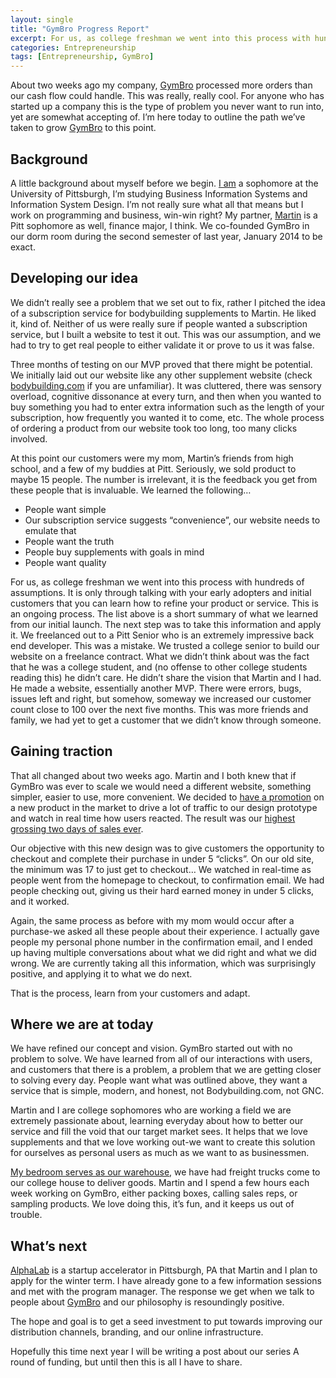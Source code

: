 ```yaml
---
layout: single
title: "GymBro Progress Report"
excerpt: For us, as college freshman we went into this process with hundreds of assumptions. It is only through talking with your early adopters and initial customers that you can learn how to refine your product or service. This is an ongoing process.
categories: Entrepreneurship
tags: [Entrepreneurship, GymBro]
---
```

<div class="ttr_start">
</div>

About two weeks ago my company, [GymBro][1] processed more orders than our cash flow could handle. This was really, really cool. For anyone who has started up a company this is the type of problem you never want to run into, yet are somewhat accepting of. I&#8217;m here today to outline the path we&#8217;ve taken to grow [GymBro][1] to this point.

## **Background**

A little background about myself before we begin. [I am][2] a sophomore at the University of Pittsburgh, I&#8217;m studying Business Information Systems and Information System Design. I&#8217;m not really sure what all that means but I work on programming and business, win-win right? My partner, [Martin][3] is a Pitt sophomore as well, finance major, I think. We co-founded GymBro in our dorm room during the second semester of last year, January 2014 to be exact.

## **Developing our idea**

We didn&#8217;t really see a problem that we set out to fix, rather I pitched the idea of a subscription service for bodybuilding supplements to Martin. He liked it, kind of. Neither of us were really sure if people wanted a subscription service, but I built a website to test it out. This was our assumption, and we had to try to get real people to either validate it or prove to us it was false.

Three months of testing on our MVP proved that there might be potential. We initially laid out our website like any other supplement website (check [bodybuilding.com][4] if you are unfamiliar). It was cluttered, there was sensory overload, cognitive dissonance at every turn, and then when you wanted to buy something you had to enter extra information such as the length of your subscription, how frequently you wanted it to come, etc. The whole process of ordering a product from our website took too long, too many clicks involved.

At this point our customers were my mom, Martin&#8217;s friends from high school, and a few of my buddies at Pitt. Seriously, we sold product to maybe 15 people. The number is irrelevant, it is the feedback you get from these people that is invaluable. We learned the following&#8230;

  * People want simple
  * Our subscription service suggests &#8220;convenience&#8221;, our website needs to emulate that
  * People want the truth
  * People buy supplements with goals in mind
  * People want quality

For us, as college freshman we went into this process with hundreds of assumptions. It is only through talking with your early adopters and initial customers that you can learn how to refine your product or service. This is an ongoing process. The list above is a short summary of what we learned from our initial launch. The next step was to take this information and apply it. We freelanced out to a Pitt Senior who is an extremely impressive back end developer. This was a mistake. We trusted a college senior to build our website on a freelance contract. What we didn&#8217;t think about was the fact that he was a college student, and (no offense to other college students reading this) he didn&#8217;t care. He didn&#8217;t share the vision that Martin and I had. He made a website, essentially another MVP. There were errors, bugs, issues left and right, but somehow, someway we increased our customer count close to 100 over the next five months. This was more friends and family, we had yet to get a customer that we didn&#8217;t know through someone.

## **Gaining traction**

That all changed about two weeks ago. Martin and I both knew that if GymBro was ever to scale we would need a different website, something simpler, easier to use, more convenient. We decided to [have a promotion][5] on a new product in the market to drive a lot of traffic to our design prototype and watch in real time how users reacted. The result was our [highest grossing two days of sales ever][6].

Our objective with this new design was to give customers the opportunity to checkout and complete their purchase in under 5 &#8220;clicks&#8221;. On our old site, the minimum was 17 to just get to checkout&#8230; We watched in real-time as people went from the homepage to checkout, to confirmation email. We had people checking out, giving us their hard earned money in under 5 clicks, and it worked.

Again, the same process as before with my mom would occur after a purchase-we asked all these people about their experience. I actually gave people my personal phone number in the confirmation email, and I ended up having multiple conversations about what we did right and what we did wrong. We are currently taking all this information, which was surprisingly positive, and applying it to what we do next.

That is the process, learn from your customers and adapt.

## **Where we are at today**

We have refined our concept and vision. GymBro started out with no problem to solve. We have learned from all of our interactions with users, and customers that there is a problem, a problem that we are getting closer to solving every day. People want what was outlined above, they want a service that is simple, modern, and honest, not Bodybuilding.com, not GNC.

Martin and I are college sophomores who are working a field we are extremely passionate about, learning everyday about how to better our service and fill the void that our target market sees. It helps that we love supplements and that we love working out-we want to create this solution for ourselves as personal users as much as we want to as businessmen.

[My bedroom serves as our warehouse][7], we have had freight trucks come to our college house to deliver goods. Martin and I spend a few hours each week working on GymBro, either packing boxes, calling sales reps, or sampling products. We love doing this, it&#8217;s fun, and it keeps us out of trouble.

## **What&#8217;s next**

[AlphaLab][8] is a startup accelerator in Pittsburgh, PA that Martin and I plan to apply for the winter term. I have already gone to a few information sessions and met with the program manager. The response we get when we talk to people about [GymBro][1] and our philosophy is resoundingly positive.

The hope and goal is to get a seed investment to put towards improving our distribution channels, branding, and our online infrastructure.

Hopefully this time next year I will be writing a post about our series A round of funding, but until then this is all I have to share.

<div class="ttr_end">
</div>

 [1]: https://new.gymbro.co/
 [2]: http://instagram.com/shefska
 [3]: https://new.gymbro.co/our-team/
 [4]: http://bodybuilding.com/
 [5]: http://www.reddit.com/r/bodybuilding/comments/2fx5l0/i_have_the_hook_up_for_combat_crunch_bars/
 [6]: http://imgur.com/38HnyBR
 [7]: http://imgur.com/a/OyQEk#rg5qNG5
 [8]: http://alphalab.org/
